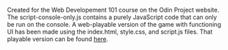 Created for the Web Developement 101 course on the Odin Project website. The script-console-only.js contains a purely JavaScript code that can only be run on the console. A web-playable version of the game with functioning UI has been made using the index.html, style.css, and script.js files. That playable version can be found [here](https://error34043.github.io/rock-paper-scissors/).